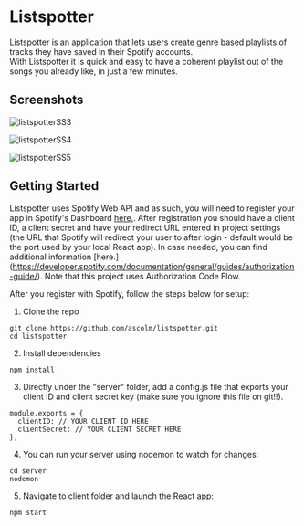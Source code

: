 # Listspotter
Listspotter is an application that lets users create genre based playlists of tracks they have saved in their Spotify accounts. <br>
With Listspotter it is quick and easy to have a coherent playlist out of the songs you already like, in just a few minutes.

## Screenshots
![listspotterSS3](https://user-images.githubusercontent.com/65975591/113475350-5c90a580-9475-11eb-9407-3982e427a6ba.png)

![listspotterSS4](https://user-images.githubusercontent.com/65975591/113475359-674b3a80-9475-11eb-8140-c23d0e5996e9.png)

![listspotterSS5](https://user-images.githubusercontent.com/65975591/113475362-6c0fee80-9475-11eb-981a-da925b7308ef.png)

## Getting Started
Listspotter uses Spotify Web API and as such, you will need to register your app in Spotify's Dashboard [here.](https://developer.spotify.com/dashboard/login). After registration you should have a client ID, a client secret and have your redirect URL entered in project settings (the URL that Spotify will redirect your user to after login - default would be the port used by your local React app). In case needed, you can find additional information [here.] (https://developer.spotify.com/documentation/general/guides/authorization-guide/). Note that this project uses Authorization Code Flow.

After you register with Spotify, follow the steps below for setup:

1. Clone the repo
```
git clone https://github.com/ascolm/listspotter.git
cd listspotter
```

2. Install dependencies
```
npm install
```

3. Directly under the "server" folder, add a config.js file that exports your client ID and client secret key (make sure you ignore this file on git!!).
```
module.exports = {
  clientID: // YOUR CLIENT ID HERE
  clientSecret: // YOUR CLIENT SECRET HERE
};
```

4. You can run your server using nodemon to watch for changes:
```
cd server
nodemon
```


5. Navigate to client folder and launch the React app:
```
npm start
```
